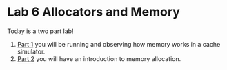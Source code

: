 # Lab 6 Allocators and Memory

Today is a two part lab!

1. [Part 1](./part1) you will be running and observing how memory works in a cache simulator.
1. [Part 2](./part2) you will have an introduction to memory allocation.

